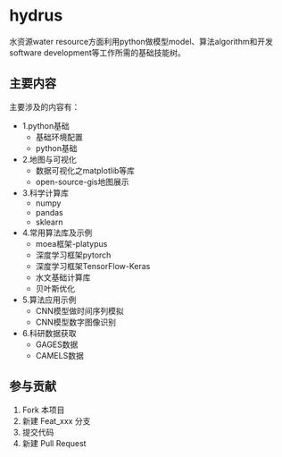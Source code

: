 # hydrus

水资源water resource方面利用python做模型model、算法algorithm和开发software development等工作所需的基础技能树。

## 主要内容

主要涉及的内容有：

- 1.python基础
  - 基础环境配置
  - python基础
- 2.地图与可视化
  - 数据可视化之matplotlib等库
  - open-source-gis地图展示
- 3.科学计算库
  - numpy
  - pandas
  - sklearn
- 4.常用算法库及示例
  - moea框架-platypus
  - 深度学习框架pytorch
  - 深度学习框架TensorFlow-Keras
  - 水文基础计算库
  - 贝叶斯优化
- 5.算法应用示例
  - CNN模型做时间序列模拟
  - CNN模型数字图像识别
- 6.科研数据获取
  - GAGES数据
  - CAMELS数据

## 参与贡献

1. Fork 本项目
2. 新建 Feat_xxx 分支
3. 提交代码
4. 新建 Pull Request
